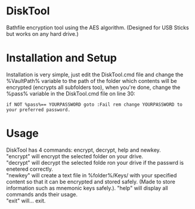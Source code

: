 # DiskTool
Bathfile encryption tool using the AES algorithm. (Designed for USB Sticks but works on any hard drive.)

# Installation and Setup
Installation is very simple, just edit the DiskTool.cmd file and change the %VaultPath% variable to the path of the folder which contents will be encrypted (encrypts all subfolders too), when you're done, change the %pass% variable in the DiskTool.cmd file on line 30:

```batch
if NOT %pass%== YOURPASSWORD goto :Fail rem change YOURPASSWORD to your preferred password.
```

# Usage
DiskTool has 4 commands: encrypt, decrypt, help and newkey.  
"encrypt" will encrypt the selected folder on your drive.  
"decrypt" will decrypt the selected folde ron your drive if the passwrd is enetered correctly.  
"newkey" will create a text file in %folder%/Keys/ with your specified content so that it can be encrypted and stored safely. (Made to store information such as mnemonic keys safely.). 
"help" will display all commands ands their usage.  
"exit" will... exit.  
